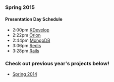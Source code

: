 ### Spring 2015 
#### Presentation Day Schedule
- 2:00pm [KDevelop](/spring2015/kdevelop.html) 
- 2:22pm [Orion](/spring2015/orion.html)
- 2:44pm [MongoDB](/spring2015/mongo.html)
- 3:06pm [Redis](/spring2015/redis.html)
- 3:28pm [Rails](/spring2015/rails.html)

### Check out previous year's projects below!
- [Spring 2014](/spring2014/)